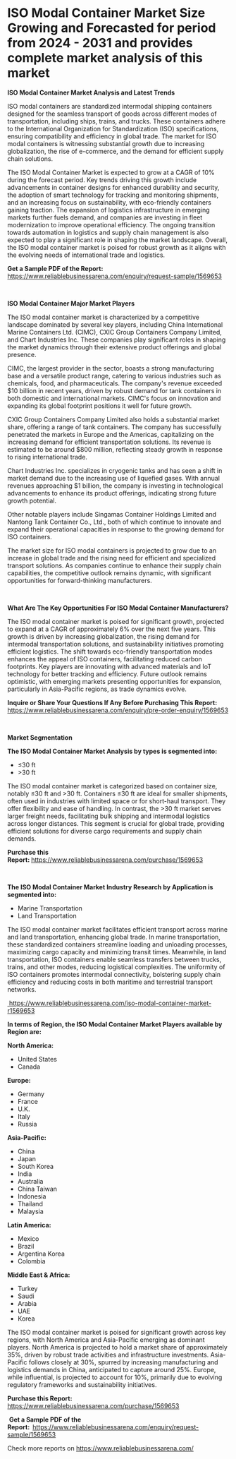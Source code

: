 <p><h1>ISO Modal Container Market Size Growing and Forecasted for period from 2024 - 2031 and provides complete market analysis of this market</h1></p><p><strong>ISO Modal Container Market Analysis and Latest Trends</strong></p>
<p><p>ISO modal containers are standardized intermodal shipping containers designed for the seamless transport of goods across different modes of transportation, including ships, trains, and trucks. These containers adhere to the International Organization for Standardization (ISO) specifications, ensuring compatibility and efficiency in global trade. The market for ISO modal containers is witnessing substantial growth due to increasing globalization, the rise of e-commerce, and the demand for efficient supply chain solutions.</p><p>The ISO Modal Container Market is expected to grow at a CAGR of 10% during the forecast period. Key trends driving this growth include advancements in container designs for enhanced durability and security, the adoption of smart technology for tracking and monitoring shipments, and an increasing focus on sustainability, with eco-friendly containers gaining traction. The expansion of logistics infrastructure in emerging markets further fuels demand, and companies are investing in fleet modernization to improve operational efficiency. The ongoing transition towards automation in logistics and supply chain management is also expected to play a significant role in shaping the market landscape. Overall, the ISO modal container market is poised for robust growth as it aligns with the evolving needs of international trade and logistics.</p></p>
<p><strong>Get a Sample PDF of the Report:&nbsp;</strong> <a href="https://www.reliablebusinessarena.com/enquiry/request-sample/1569653?utm_campaign=1912&utm_medium=2&utm_source=Github&utm_content=ia&utm_term=29122024&utm_id=iso-modal-container">https://www.reliablebusinessarena.com/enquiry/request-sample/1569653</a></p>
<p>&nbsp;</p>
<p><strong>ISO Modal Container Major Market Players</strong></p>
<p><p>The ISO modal container market is characterized by a competitive landscape dominated by several key players, including China International Marine Containers Ltd. (CIMC), CXIC Group Containers Company Limited, and Chart Industries Inc. These companies play significant roles in shaping the market dynamics through their extensive product offerings and global presence.</p><p>CIMC, the largest provider in the sector, boasts a strong manufacturing base and a versatile product range, catering to various industries such as chemicals, food, and pharmaceuticals. The company's revenue exceeded $10 billion in recent years, driven by robust demand for tank containers in both domestic and international markets. CIMC's focus on innovation and expanding its global footprint positions it well for future growth.</p><p>CXIC Group Containers Company Limited also holds a substantial market share, offering a range of tank containers. The company has successfully penetrated the markets in Europe and the Americas, capitalizing on the increasing demand for efficient transportation solutions. Its revenue is estimated to be around $800 million, reflecting steady growth in response to rising international trade.</p><p>Chart Industries Inc. specializes in cryogenic tanks and has seen a shift in market demand due to the increasing use of liquefied gases. With annual revenues approaching $1 billion, the company is investing in technological advancements to enhance its product offerings, indicating strong future growth potential.</p><p>Other notable players include Singamas Container Holdings Limited and Nantong Tank Container Co., Ltd., both of which continue to innovate and expand their operational capacities in response to the growing demand for ISO containers.</p><p>The market size for ISO modal containers is projected to grow due to an increase in global trade and the rising need for efficient and specialized transport solutions. As companies continue to enhance their supply chain capabilities, the competitive outlook remains dynamic, with significant opportunities for forward-thinking manufacturers.</p></p>
<p>&nbsp;</p>
<p><strong>What Are The Key Opportunities For ISO Modal Container Manufacturers?</strong></p>
<p><p>The ISO modal container market is poised for significant growth, projected to expand at a CAGR of approximately 6% over the next five years. This growth is driven by increasing globalization, the rising demand for intermodal transportation solutions, and sustainability initiatives promoting efficient logistics. The shift towards eco-friendly transportation modes enhances the appeal of ISO containers, facilitating reduced carbon footprints. Key players are innovating with advanced materials and IoT technology for better tracking and efficiency. Future outlook remains optimistic, with emerging markets presenting opportunities for expansion, particularly in Asia-Pacific regions, as trade dynamics evolve.</p></p>
<p><strong>Inquire or Share Your Questions If Any Before Purchasing This Report:</strong> <a href="https://www.reliablebusinessarena.com/enquiry/pre-order-enquiry/1569653?utm_campaign=1912&utm_medium=2&utm_source=Github&utm_content=ia&utm_term=29122024&utm_id=iso-modal-container">https://www.reliablebusinessarena.com/enquiry/pre-order-enquiry/1569653</a></p>
<p>&nbsp;</p>
<p><strong>Market Segmentation</strong></p>
<p><strong>The ISO Modal Container Market Analysis by types is segmented into:</strong></p>
<p><ul><li>≤30 ft</li><li>>30 ft</li></ul></p>
<p><p>The ISO modal container market is categorized based on container size, notably ≤30 ft and >30 ft. Containers ≤30 ft are ideal for smaller shipments, often used in industries with limited space or for short-haul transport. They offer flexibility and ease of handling. In contrast, the >30 ft market serves larger freight needs, facilitating bulk shipping and intermodal logistics across longer distances. This segment is crucial for global trade, providing efficient solutions for diverse cargo requirements and supply chain demands.</p></p>
<p><strong>Purchase this Report:&nbsp;</strong><a href="https://www.reliablebusinessarena.com/purchase/1569653?utm_campaign=1912&utm_medium=2&utm_source=Github&utm_content=ia&utm_term=29122024&utm_id=iso-modal-container">https://www.reliablebusinessarena.com/purchase/1569653</a></p>
<p>&nbsp;</p>
<p><strong>The ISO Modal Container Market Industry Research by Application is segmented into:</strong></p>
<p><ul><li>Marine Transportation</li><li>Land Transportation</li></ul></p>
<p><p>The ISO modal container market facilitates efficient transport across marine and land transportation, enhancing global trade. In marine transportation, these standardized containers streamline loading and unloading processes, maximizing cargo capacity and minimizing transit times. Meanwhile, in land transportation, ISO containers enable seamless transfers between trucks, trains, and other modes, reducing logistical complexities. The uniformity of ISO containers promotes intermodal connectivity, bolstering supply chain efficiency and reducing costs in both maritime and terrestrial transport networks.</p></p>
<p><a href="https://www.reliablebusinessarena.com/iso-modal-container-market-r1569653?utm_campaign=1912&utm_medium=2&utm_source=Github&utm_content=ia&utm_term=29122024&utm_id=iso-modal-container">&nbsp;https://www.reliablebusinessarena.com/iso-modal-container-market-r1569653</a></p>
<p><strong>In terms of Region, the ISO Modal Container Market Players available by Region are:</strong></p>
<p>
    <p> <strong> North America: </strong>
        <ul>
            <li>United States</li>
            <li>Canada</li>
        </ul>
        </p> 
    <p> <strong> Europe: </strong>
        <ul>
            <li>Germany</li>
            <li>France</li>
            <li>U.K.</li>
            <li>Italy</li>
            <li>Russia</li>
        </ul>
        </p> 
    <p> <strong> Asia-Pacific: </strong>
        <ul>
            <li>China</li>
            <li>Japan</li>
            <li>South Korea</li>
            <li>India</li>
            <li>Australia</li>
            <li>China Taiwan</li>
            <li>Indonesia</li>
            <li>Thailand</li>
            <li>Malaysia</li>
        </ul>
        </p> 
    <p> <strong> Latin America: </strong>
        <ul>
            <li>Mexico</li>
            <li>Brazil</li>
            <li>Argentina Korea</li>
            <li>Colombia</li>
        </ul>
        </p> 
    <p> <strong> Middle East & Africa: </strong>
        <ul>
            <li>Turkey</li>
            <li>Saudi</li>
            <li>Arabia</li>
            <li>UAE</li>
            <li>Korea</li>
        </ul>
    </p>
    </p>
<p><p>The ISO modal container market is poised for significant growth across key regions, with North America and Asia-Pacific emerging as dominant players. North America is projected to hold a market share of approximately 35%, driven by robust trade activities and infrastructure investments. Asia-Pacific follows closely at 30%, spurred by increasing manufacturing and logistics demands in China, anticipated to capture around 25%. Europe, while influential, is projected to account for 10%, primarily due to evolving regulatory frameworks and sustainability initiatives.</p></p>
<p><strong>Purchase this Report: </strong><a href="https://www.reliablebusinessarena.com/purchase/1569653?utm_campaign=1912&utm_medium=2&utm_source=Github&utm_content=ia&utm_term=29122024&utm_id=iso-modal-container">https://www.reliablebusinessarena.com/purchase/1569653</a></p>
<p>&nbsp;<strong>Get a Sample PDF of the Report:&nbsp;&nbsp;</strong><a href="https://www.reliablebusinessarena.com/enquiry/request-sample/1569653?utm_campaign=1912&utm_medium=2&utm_source=Github&utm_content=ia&utm_term=29122024&utm_id=iso-modal-container">https://www.reliablebusinessarena.com/enquiry/request-sample/1569653</a></p>
<p><strong></strong></p>
<p>Check more reports on <a href="https://www.reliablebusinessarena.com/?utm_campaign=1912&utm_medium=2&utm_source=Github&utm_content=ia&utm_term=29122024&utm_id=iso-modal-container">https://www.reliablebusinessarena.com/</a></p>
